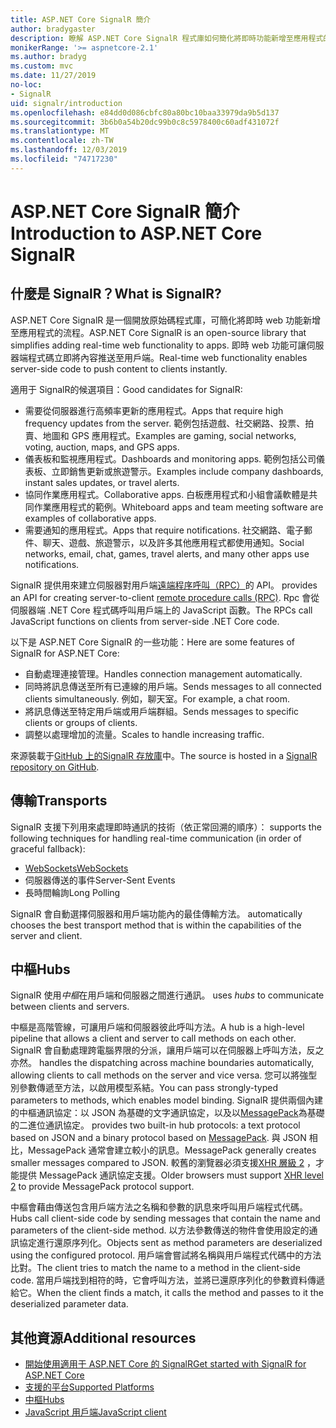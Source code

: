 ```yaml
---
title: ASP.NET Core SignalR 簡介
author: bradygaster
description: 瞭解 ASP.NET Core SignalR 程式庫如何簡化將即時功能新增至應用程式的工作。
monikerRange: '>= aspnetcore-2.1'
ms.author: bradyg
ms.custom: mvc
ms.date: 11/27/2019
no-loc:
- SignalR
uid: signalr/introduction
ms.openlocfilehash: e84dd0d086cbfc80a80bc10baa33979da9b5d137
ms.sourcegitcommit: 3b6b0a54b20dc99b0c8c5978400c60adf431072f
ms.translationtype: MT
ms.contentlocale: zh-TW
ms.lasthandoff: 12/03/2019
ms.locfileid: "74717230"
---
```

# <a name="introduction-to-aspnet-core-opno-locsignalr"></a><span data-ttu-id="e2b93-103">ASP.NET Core SignalR 簡介</span><span class="sxs-lookup"><span data-stu-id="e2b93-103">Introduction to ASP.NET Core SignalR</span></span>

## <a name="what-is-opno-locsignalr"></a><span data-ttu-id="e2b93-104">什麼是 SignalR？</span><span class="sxs-lookup"><span data-stu-id="e2b93-104">What is SignalR?</span></span>

<span data-ttu-id="e2b93-105">ASP.NET Core SignalR 是一個開放原始碼程式庫，可簡化將即時 web 功能新增至應用程式的流程。</span><span class="sxs-lookup"><span data-stu-id="e2b93-105">ASP.NET Core SignalR is an open-source library that simplifies adding real-time web functionality to apps.</span></span> <span data-ttu-id="e2b93-106">即時 web 功能可讓伺服器端程式碼立即將內容推送至用戶端。</span><span class="sxs-lookup"><span data-stu-id="e2b93-106">Real-time web functionality enables server-side code to push content to clients instantly.</span></span>

<span data-ttu-id="e2b93-107">適用于 SignalR的候選項目：</span><span class="sxs-lookup"><span data-stu-id="e2b93-107">Good candidates for SignalR:</span></span>

* <span data-ttu-id="e2b93-108">需要從伺服器進行高頻率更新的應用程式。</span><span class="sxs-lookup"><span data-stu-id="e2b93-108">Apps that require high frequency updates from the server.</span></span> <span data-ttu-id="e2b93-109">範例包括遊戲、社交網路、投票、拍賣、地圖和 GPS 應用程式。</span><span class="sxs-lookup"><span data-stu-id="e2b93-109">Examples are gaming, social networks, voting, auction, maps, and GPS apps.</span></span>
* <span data-ttu-id="e2b93-110">儀表板和監視應用程式。</span><span class="sxs-lookup"><span data-stu-id="e2b93-110">Dashboards and monitoring apps.</span></span> <span data-ttu-id="e2b93-111">範例包括公司儀表板、立即銷售更新或旅遊警示。</span><span class="sxs-lookup"><span data-stu-id="e2b93-111">Examples include company dashboards, instant sales updates, or travel alerts.</span></span>
* <span data-ttu-id="e2b93-112">協同作業應用程式。</span><span class="sxs-lookup"><span data-stu-id="e2b93-112">Collaborative apps.</span></span> <span data-ttu-id="e2b93-113">白板應用程式和小組會議軟體是共同作業應用程式的範例。</span><span class="sxs-lookup"><span data-stu-id="e2b93-113">Whiteboard apps and team meeting software are examples of collaborative apps.</span></span>
* <span data-ttu-id="e2b93-114">需要通知的應用程式。</span><span class="sxs-lookup"><span data-stu-id="e2b93-114">Apps that require notifications.</span></span> <span data-ttu-id="e2b93-115">社交網路、電子郵件、聊天、遊戲、旅遊警示，以及許多其他應用程式都使用通知。</span><span class="sxs-lookup"><span data-stu-id="e2b93-115">Social networks, email, chat, games, travel alerts, and many other apps use notifications.</span></span>

SignalR<span data-ttu-id="e2b93-116"> 提供用來建立伺服器對用戶端[遠端程序呼叫（RPC）](https://wikipedia.org/wiki/Remote_procedure_call)的 API。</span><span class="sxs-lookup"><span data-stu-id="e2b93-116"> provides an API for creating server-to-client [remote procedure calls (RPC)](https://wikipedia.org/wiki/Remote_procedure_call).</span></span> <span data-ttu-id="e2b93-117">Rpc 會從伺服器端 .NET Core 程式碼呼叫用戶端上的 JavaScript 函數。</span><span class="sxs-lookup"><span data-stu-id="e2b93-117">The RPCs call JavaScript functions on clients from server-side .NET Core code.</span></span>

<span data-ttu-id="e2b93-118">以下是 ASP.NET Core SignalR 的一些功能：</span><span class="sxs-lookup"><span data-stu-id="e2b93-118">Here are some features of SignalR for ASP.NET Core:</span></span>

* <span data-ttu-id="e2b93-119">自動處理連接管理。</span><span class="sxs-lookup"><span data-stu-id="e2b93-119">Handles connection management automatically.</span></span>
* <span data-ttu-id="e2b93-120">同時將訊息傳送至所有已連線的用戶端。</span><span class="sxs-lookup"><span data-stu-id="e2b93-120">Sends messages to all connected clients simultaneously.</span></span> <span data-ttu-id="e2b93-121">例如，聊天室。</span><span class="sxs-lookup"><span data-stu-id="e2b93-121">For example, a chat room.</span></span>
* <span data-ttu-id="e2b93-122">將訊息傳送至特定用戶端或用戶端群組。</span><span class="sxs-lookup"><span data-stu-id="e2b93-122">Sends messages to specific clients or groups of clients.</span></span>
* <span data-ttu-id="e2b93-123">調整以處理增加的流量。</span><span class="sxs-lookup"><span data-stu-id="e2b93-123">Scales to handle increasing traffic.</span></span>

<span data-ttu-id="e2b93-124">來源裝載于[GitHub 上的SignalR 存放庫](https://github.com/aspnet/AspNetCore/tree/master/src/SignalR)中。</span><span class="sxs-lookup"><span data-stu-id="e2b93-124">The source is hosted in a [SignalR repository on GitHub](https://github.com/aspnet/AspNetCore/tree/master/src/SignalR).</span></span>

## <a name="transports"></a><span data-ttu-id="e2b93-125">傳輸</span><span class="sxs-lookup"><span data-stu-id="e2b93-125">Transports</span></span>

SignalR<span data-ttu-id="e2b93-126"> 支援下列用來處理即時通訊的技術（依正常回溯的順序）：</span><span class="sxs-lookup"><span data-stu-id="e2b93-126"> supports the following techniques for handling real-time communication (in order of graceful fallback):</span></span>

* [<span data-ttu-id="e2b93-127">WebSockets</span><span class="sxs-lookup"><span data-stu-id="e2b93-127">WebSockets</span></span>](https://tools.ietf.org/html/rfc7118)
* <span data-ttu-id="e2b93-128">伺服器傳送的事件</span><span class="sxs-lookup"><span data-stu-id="e2b93-128">Server-Sent Events</span></span>
* <span data-ttu-id="e2b93-129">長時間輪詢</span><span class="sxs-lookup"><span data-stu-id="e2b93-129">Long Polling</span></span>

SignalR<span data-ttu-id="e2b93-130"> 會自動選擇伺服器和用戶端功能內的最佳傳輸方法。</span><span class="sxs-lookup"><span data-stu-id="e2b93-130"> automatically chooses the best transport method that is within the capabilities of the server and client.</span></span>

## <a name="hubs"></a><span data-ttu-id="e2b93-131">中樞</span><span class="sxs-lookup"><span data-stu-id="e2b93-131">Hubs</span></span>

SignalR<span data-ttu-id="e2b93-132"> 使用*中樞*在用戶端和伺服器之間進行通訊。</span><span class="sxs-lookup"><span data-stu-id="e2b93-132"> uses *hubs* to communicate between clients and servers.</span></span>

<span data-ttu-id="e2b93-133">中樞是高階管線，可讓用戶端和伺服器彼此呼叫方法。</span><span class="sxs-lookup"><span data-stu-id="e2b93-133">A hub is a high-level pipeline that allows a client and server to call methods on each other.</span></span> SignalR<span data-ttu-id="e2b93-134"> 會自動處理跨電腦界限的分派，讓用戶端可以在伺服器上呼叫方法，反之亦然。</span><span class="sxs-lookup"><span data-stu-id="e2b93-134"> handles the dispatching across machine boundaries automatically, allowing clients to call methods on the server and vice versa.</span></span> <span data-ttu-id="e2b93-135">您可以將強型別參數傳遞至方法，以啟用模型系結。</span><span class="sxs-lookup"><span data-stu-id="e2b93-135">You can pass strongly-typed parameters to methods, which enables model binding.</span></span> SignalR<span data-ttu-id="e2b93-136"> 提供兩個內建的中樞通訊協定：以 JSON 為基礎的文字通訊協定，以及以[MessagePack](https://msgpack.org/)為基礎的二進位通訊協定。</span><span class="sxs-lookup"><span data-stu-id="e2b93-136"> provides two built-in hub protocols: a text protocol based on JSON and a binary protocol based on [MessagePack](https://msgpack.org/).</span></span>  <span data-ttu-id="e2b93-137">與 JSON 相比，MessagePack 通常會建立較小的訊息。</span><span class="sxs-lookup"><span data-stu-id="e2b93-137">MessagePack generally creates smaller messages compared to JSON.</span></span> <span data-ttu-id="e2b93-138">較舊的瀏覽器必須支援[XHR 層級 2](https://caniuse.com/#feat=xhr2) ，才能提供 MessagePack 通訊協定支援。</span><span class="sxs-lookup"><span data-stu-id="e2b93-138">Older browsers must support [XHR level 2](https://caniuse.com/#feat=xhr2) to provide MessagePack protocol support.</span></span>

<span data-ttu-id="e2b93-139">中樞會藉由傳送包含用戶端方法之名稱和參數的訊息來呼叫用戶端程式代碼。</span><span class="sxs-lookup"><span data-stu-id="e2b93-139">Hubs call client-side code by sending messages that contain the name and parameters of the client-side method.</span></span> <span data-ttu-id="e2b93-140">以方法參數傳送的物件會使用設定的通訊協定進行還原序列化。</span><span class="sxs-lookup"><span data-stu-id="e2b93-140">Objects sent as method parameters are deserialized using the configured protocol.</span></span> <span data-ttu-id="e2b93-141">用戶端會嘗試將名稱與用戶端程式代碼中的方法比對。</span><span class="sxs-lookup"><span data-stu-id="e2b93-141">The client tries to match the name to a method in the client-side code.</span></span> <span data-ttu-id="e2b93-142">當用戶端找到相符的時，它會呼叫方法，並將已還原序列化的參數資料傳遞給它。</span><span class="sxs-lookup"><span data-stu-id="e2b93-142">When the client finds a match, it calls the method and passes to it the deserialized parameter data.</span></span>

## <a name="additional-resources"></a><span data-ttu-id="e2b93-143">其他資源</span><span class="sxs-lookup"><span data-stu-id="e2b93-143">Additional resources</span></span>

* <span data-ttu-id="e2b93-144">[開始使用適用于 ASP.NET Core 的 SignalR](xref:tutorials/signalr)</span><span class="sxs-lookup"><span data-stu-id="e2b93-144">[Get started with SignalR for ASP.NET Core](xref:tutorials/signalr)</span></span>
* [<span data-ttu-id="e2b93-145">支援的平台</span><span class="sxs-lookup"><span data-stu-id="e2b93-145">Supported Platforms</span></span>](xref:signalr/supported-platforms)
* [<span data-ttu-id="e2b93-146">中樞</span><span class="sxs-lookup"><span data-stu-id="e2b93-146">Hubs</span></span>](xref:signalr/hubs)
* [<span data-ttu-id="e2b93-147">JavaScript 用戶端</span><span class="sxs-lookup"><span data-stu-id="e2b93-147">JavaScript client</span></span>](xref:signalr/javascript-client)
